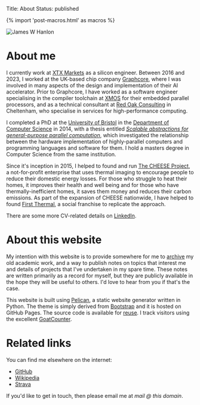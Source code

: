 Title: About
Status: published

{% import 'post-macros.html' as macros %}

<img class="img-fluid" src="{{'mugshot-trees.jpg'|thumbnail('600x600')}}" alt="James W Hanlon">

# About me

I currently work at [XTX Markets](https://www.xtxmarkets.com) as a silicon
engineer. Between 2016 and 2023, I worked at the UK-based chip company
[Graphcore](http://www.graphcore.ai), where I was involved in many aspects of
the design and implementation of their AI accelerator. Prior to Graphcore, I
have worked as a software engineer specialising in the compiler toolchain at
[XMOS](http://www.xmos.com) for their embedded parallel processors, and as a
technical consultant at [Red Oak Consulting](http://www.redoakconsulting.co.uk)
in Cheltenham, who specialise in services for high-performance computing.

I completed a PhD at the [University of Bristol](http://www.bris.ac.uk) in the
[Department of Computer Science](http://www.cs.bris.ac.uk) in 2014, with a
thesis entitled *[Scalable abstractions for general-purpose parallel
computation]({filename}/thesis.md)*, which investigated the relationship
between the hardware implementation of highly-parallel computers and
programming languages and software for them. I hold a masters degree in
Computer Science from the same institution.

Since it's inception in 2015, I helped to found and run [The CHEESE
Project](http://www.cheeseproject.co.uk), a not-for-profit enterprise that uses
thermal imaging to encourage people to reduce their domestic energy losses. For
those who struggle to heat their homes, it improves their health and well being
and for those who have thermally-inefficient homes, it saves them money and
reduces their carbon emissions. As part of the expansion of CHEESE nationwide,
I have helped to found [First Thermal](http://www.first-thermal.co.uk), a
social franchise to replicate the approach.

There are some more CV-related details on
[LinkedIn](https://www.linkedin.com/in/jameswhanlon).


# About this website

My intention with this website is to provide somewhere for me to
[archive](/archive.html) my old academic work, and a way to publish notes on
topics that interest me and details of projects that I've undertaken in my
spare time. These notes are written primarily as a record for myself, but they
are publicly available in the hope they will be useful to others. I'd
love to hear from you if that's the case.

This website is built using [Pelican](https://blog.getpelican.com), a static
website generator written in Python. The theme is simply derived from
[Bootstrap](https://getbootstrap.com) and it is hosted on GitHub Pages. The
source code is available for
[reuse](https://github.com/jameshanlon/jameshanlon.github.io). I track visitors
using the excellent [GoatCounter](https://www.goatcounter.com).

# Related links

You can find me elsewhere on the internet:

* [GitHub](https://github.com/jameshanlon)
* [Wikipedia](http://en.wikipedia.org/wiki/User:JamieHanlon)
* [Strava](https://www.strava.com/athletes/5351937)

If you'd like to get in touch, then please email me at *mail @ this domain*.
